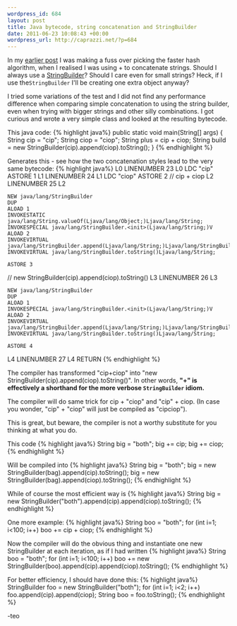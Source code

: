 ```yaml
--- 
wordpress_id: 684
layout: post
title: Java bytecode, string concatenation and StringBuilder
date: 2011-06-23 10:08:43 +00:00
wordpress_url: http://caprazzi.net/?p=684
---
```

In my [earlier 
post](http://caprazzi.net/posts/evaluating-relative-speed-of-java-digest-hashing-algorithms/) 
I was making a fuss over picking the faster hash algorithm, when I realised I 
was using + to concatenate strings. Should I always use a 
[StringBuilder](http://download.oracle.com/javase/1.5.0/docs/api/java/lang/StringBuilder.html)? Should I care even for small strings? Heck, if I use the``StringBuilder`` I'll be creating one extra object anyway?

I tried some variations of the test and I did not find any performance 
difference when comparing simple concatenation to using the string builder, 
even when trying with bigger strings and other silly combinations. I got
curious and wrote a very simple class and looked at the resulting bytecode.

This java code:
{% highlight java%}
public static void main(String[] args) {
	String cip = "cip";
	String ciop = "ciop";
	String plus = cip + ciop;
	String build = new StringBuilder(cip).append(ciop).toString();
}
{% endhighlight %}

Generates this - see how the two concatenation styles lead to the very same bytecode:
{% highlight java%}
 L0
    LINENUMBER 23 L0
    LDC "cip"
    ASTORE 1
   L1
    LINENUMBER 24 L1
    LDC "ciop"
    ASTORE 2
// cip + ciop
   L2
    LINENUMBER 25 L2

    NEW java/lang/StringBuilder
    DUP
    ALOAD 1
    INVOKESTATIC java/lang/String.valueOf(Ljava/lang/Object;)Ljava/lang/String;
    INVOKESPECIAL java/lang/StringBuilder.<init>(Ljava/lang/String;)V
    ALOAD 2
    INVOKEVIRTUAL java/lang/StringBuilder.append(Ljava/lang/String;)Ljava/lang/StringBuilder;
    INVOKEVIRTUAL java/lang/StringBuilder.toString()Ljava/lang/String;

    ASTORE 3
// new StringBuilder(cip).append(ciop).toString()
   L3
    LINENUMBER 26 L3

    NEW java/lang/StringBuilder
    DUP
    ALOAD 1
    INVOKESPECIAL java/lang/StringBuilder.<init>(Ljava/lang/String;)V
    ALOAD 2
    INVOKEVIRTUAL java/lang/StringBuilder.append(Ljava/lang/String;)Ljava/lang/StringBuilder;
    INVOKEVIRTUAL java/lang/StringBuilder.toString()Ljava/lang/String;

    ASTORE 4
   L4
    LINENUMBER 27 L4
    RETURN
{% endhighlight %}

The compiler has transformed "cip+ciop" into "new StringBuilder(cip).append(ciop).toString()". 
In other words, **"+" is effectively a shorthand for the more verbose ``StringBuilder`` idiom.**

The compiler will do same trick for cip + "ciop" and "cip" + ciop. (In case you wonder, "cip" + "ciop" will just be compiled as "cipciop").

This is great, but beware, the compiler is not a worthy substitute for you thinking at what you do. 

This code
{% highlight java%}
String big = "both";
big += cip;
big += ciop;
{% endhighlight %}

Will be compiled into
{% highlight java%}
String big = "both";
big = new StringBuilder(bag).append(cip).toString();
big = new StringBuilder(bag).append(ciop).toString();
{% endhighlight %}

While of course the most efficient way is 
{% highlight java%}
String big = new StringBuilder("both").append(cip).append(ciop).toString();
{% endhighlight %}


One more example:
{% highlight java%}
String boo = "both";
for (int i=1; i<100; i++)
     boo += cip + ciop;
{% endhighlight %}

Now the compiler will do the obvious thing and instantiate one new StringBuilder at each iteration, as if I had written
{% highlight java%}
String boo = "both";
for (int i=1; i<100; i++)
     boo += new StringBuilder(boo).append(cip).append(ciop).toString();
{% endhighlight %}

For better efficiency, I should have done this:
{% highlight java%}
StringBuilder foo = new StringBuilder("both");
for (int i=1; i<2; i++)
    foo.append(cip).append(ciop);
String boo = foo.toString();
{% endhighlight %}

-teo

